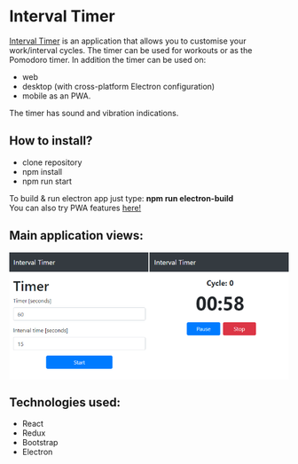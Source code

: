 # Interval Timer
[Interval Timer](https://mmarszal7.github.io/) is an application that allows you to customise your work/interval cycles. The timer can be used for workouts or as the Pomodoro timer. In addition the timer can be used on:
- web
- desktop (with cross-platform Electron configuration) 
- mobile as an PWA. 

The timer has sound and vibration indications.

## How to install?
- clone repository
- npm install
- npm run start

To build & run electron app just type: **npm run electron-build**<br>
You can also try PWA features [here!](https://mmarszal7.github.io/)

## Main application views:
<p align="center"> 
<img style="display: inline; vertical-align: middle" src="./assets/screen.png">
</p>

## Technologies used:
- React
- Redux
- Bootstrap
- Electron